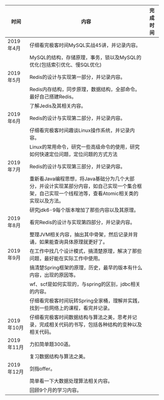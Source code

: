 
|时间|内容|完成时间|
|---|---|---|
|2019年4月|仔细看完极客时间MySQL实战45讲，并记录内容。||
||MySQL的结构，存储原理，事务，锁以及MySQL的优化(包括索引优化、慢SQL优化)||
|2019年5月|Redis的设计与实现第一部分，并记录内容。||
||Redis内存结构，同步原理，数据结构，全部命令。最好自己搭建Redis。||
||了解Jedis及其相关内容。||
|2019年6月|Redis的设计与实现第二部分，并记录内容。||
||仔细看完极客时间趣谈Linux操作系统，并记录内容。||
||Linux的常用命令，研究一些高级命令的使用，研究如何快速定位问题，定位问题的方式方法||
|2019年7月|Redis的设计与实现第三部分，并记录内容。||
||重新看Java编程思想，将Java基础分为几个大部分，并设计实现某部分内容，如自己实现一个集合框架，自己实现一个线程池等，查看Atomic相关类的实现以及方法。||
||研究jdk6-9每个版本增加了那些内容以及其原理。||
|2019年8月|看完Redis的设计与实现第四部分，并记录内容。||
||整理JVM相关内容，抽出其中骨架，然后记录并背诵，如果能查询具体原理就更好了。||
|2019年9月|在工作中找几个设计模式，搞清楚原理，解决了那些问题，最好能在实际工作中使用。||
||搞清楚Spring框架的原理，历史，最早的版本有什么内容，出现的原因等。||
||wf、scf是如何实现的，与spring的区别，jdbc相关的内容。||
||仔细看完极客时间玩转Spring全家桶，理解并实践，找到一些网络上的课程，看完并记录。||
|2019年10月|仔细看完极客时间数据结构与算法之美，思考并记录，完成相关代码的书写，包括各种结构的变种以及相关代码。||
|2019年11月|力扣简单题300道。||
||复习数据结构与算法之美。||
|2019年12月|剑指offer。||
||简单看一下大数据处理算法相关内容。||
||回顾9个月的学习内容。||

